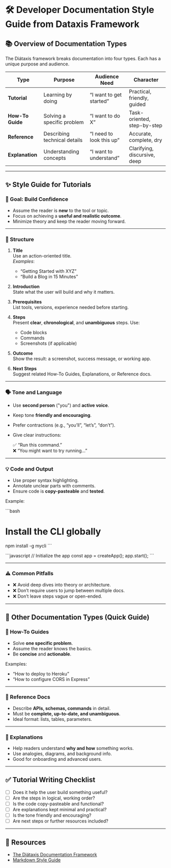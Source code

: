 # 🛠 Developer Documentation Style Guide from Dataxis Framework

## 📚 Overview of Documentation Types

The Diátaxis framework breaks documentation into four types. Each has a unique purpose and audience.

| Type             | Purpose                        | Audience Need            | Character                     |
|------------------|--------------------------------|---------------------------|-------------------------------|
| **Tutorial**     | Learning by doing              | “I want to get started”   | Practical, friendly, guided   |
| **How-To Guide** | Solving a specific problem     | “I want to do X”          | Task-oriented, step-by-step   |
| **Reference**    | Describing technical details   | “I need to look this up”  | Accurate, complete, dry       |
| **Explanation**  | Understanding concepts         | “I want to understand”    | Clarifying, discursive, deep  |

---

## ✨ Style Guide for **Tutorials**

### 🎯 Goal: Build Confidence

- Assume the reader is **new** to the tool or topic.
- Focus on achieving a **useful and realistic outcome**.
- Minimize theory and keep the reader moving forward.

---

### 📐 Structure

1. **Title**  
   Use an action-oriented title.  
   _Examples_:  
   - “Getting Started with XYZ”  
   - “Build a Blog in 15 Minutes”

2. **Introduction**  
   State what the user will build and why it matters.

3. **Prerequisites**  
   List tools, versions, experience needed before starting.

4. **Steps**  
   Present **clear**, **chronological**, and **unambiguous** steps. Use:
   - Code blocks
   - Commands
   - Screenshots (if applicable)

5. **Outcome**  
   Show the result: a screenshot, success message, or working app.

6. **Next Steps**  
   Suggest related How-To Guides, Explanations, or Reference docs.

---

### 🗣 Tone and Language

- Use **second person** ("you") and **active voice**.
- Keep tone **friendly and encouraging**.
- Prefer contractions (e.g., “you’ll”, “let’s”, “don’t”).
- Give clear instructions:
  
  ✅ “Run this command.”  
  ❌ “You might want to try running…”

---

### 💡 Code and Output

- Use proper syntax highlighting.
- Annotate unclear parts with comments.
- Ensure code is **copy-pasteable** and **tested**.

Example:

\```bash
# Install the CLI globally
npm install -g mycli
\```

\```javascript
// Initialize the app
const app = createApp();
app.start();
\```

---

### ⚠️ Common Pitfalls

- ❌ Avoid deep dives into theory or architecture.
- ❌ Don’t require users to jump between multiple docs.
- ❌ Don’t leave steps vague or open-ended.

---

## 🧭 Other Documentation Types (Quick Guide)

### 📌 How-To Guides

- Solve **one specific problem**.
- Assume the reader knows the basics.
- Be **concise** and **actionable**.

Examples:
- “How to deploy to Heroku”
- “How to configure CORS in Express”

---

### 🧾 Reference Docs

- Describe **APIs, schemas, commands** in detail.
- Must be **complete, up-to-date, and unambiguous**.
- Ideal format: lists, tables, parameters.

---

### 📖 Explanations

- Help readers understand **why and how** something works.
- Use analogies, diagrams, and background info.
- Good for onboarding and advanced users.

---

## ✅ Tutorial Writing Checklist

- [ ] Does it help the user build something useful?
- [ ] Are the steps in logical, working order?
- [ ] Is the code copy-pasteable and functional?
- [ ] Are explanations kept minimal and practical?
- [ ] Is the tone friendly and encouraging?
- [ ] Are next steps or further resources included?

---

## 📎 Resources

- [The Diátaxis Documentation Framework](https://diataxis.fr/)
- [Markdown Style Guide](https://www.markdownguide.org/basic-syntax/)
